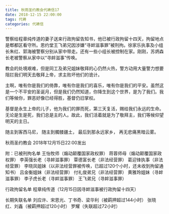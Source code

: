 ```yaml
---
title: 秋雨圣约教会代祷信17
date: 2018-12-15 22:00:00
tags: 代祷
categories: 代祷信
---
```

警察给程章纯传道的妻子送来行政拘留告知书，他已被行政拘留十四天，拘留地点是郫都区看守所。恩约堂王飞弟兄因涉嫌“寻衅滋事罪”被刑拘。徐家乐执事及小组长朱红、郭海被警察分别从家中带走。还有一些小组长被控制在家。刚刚，苏炳森长老被警察从家中以“寻衅滋事”传唤。

教会的处境艰难，但是同工及弟兄姐妹敬拜的心仍然火热，警方动用大量警力想要阻拦我们明天去敬拜上帝，求主败坏他们的诡计。

主啊，唯有你是我们的倚靠，唯有你是我们的喜乐，唯有你是我们的平安。虽然这是一个不平安的圣诞月，但是我们仍然知道，你降生到这个世界，是为了我们。我们等候你，罪恶好像已经得胜，基督仍旧掌权。

基督是永生上帝的儿子，他为我们的罪而死，第三天复活，赐给我们永远的生命。无论是生是死，我们总是主的人。故此，我们活着就是为了敬拜主，我们等候仰望明天的主日。

随主到客西马尼，
随主到髑髅疆土，
最后到那永远家乡，
再无悲痛黑暗云雾。

秋雨圣约教会
2018年12月15日22:00发出

附：已被刑拘名单
王怡牧师（煽动颠覆国家政权罪）
蒋蓉师母（煽动颠覆国家政权罪）
李英强长老（寻衅滋事罪）
覃德富长老（非法经营罪）
葛迎锋执事（非法经营罪）
李晓凤姐妹（以非法经营罪被传唤，已超过120个小时，还未收到拘留通知书）
吕金衡姐妹（非法经营罪）
付礼俊弟兄（非法经营罪）
黄雅玲姐妹（寻衅滋事罪）
李子虎长老（寻衅滋事罪）
王飞弟兄（寻衅滋事罪）

行政拘留名单
程章纯传道（12月15日因寻衅滋事被行政拘留十四天）

长期失联名单
刘应许、宋恩光、丁书奇、梁华利（被羁押超过144小时）
张晓红、刘鑫（被羁押超过120小时）
罗耀（失联超过72小时）